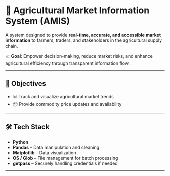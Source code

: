 # 🌾 Agricultural Market Information System (AMIS)

A system designed to provide **real-time, accurate, and accessible market information** to farmers, traders, and stakeholders in the agricultural supply chain.

📈 **Goal**: Empower decision-making, reduce market risks, and enhance agricultural efficiency through transparent information flow.

---

## 🧭 Objectives

- 📊 Track and visualize agricultural market trends
- 📦 Provide commodity price updates and availability

---

## 🛠️ Tech Stack

- **Python**
- **Pandas** – Data manipulation and cleaning
- **Matplotlib** – Data visualization
- **OS / Glob** – File management for batch processing
- **getpass** – Securely handling credentials if needed

---

